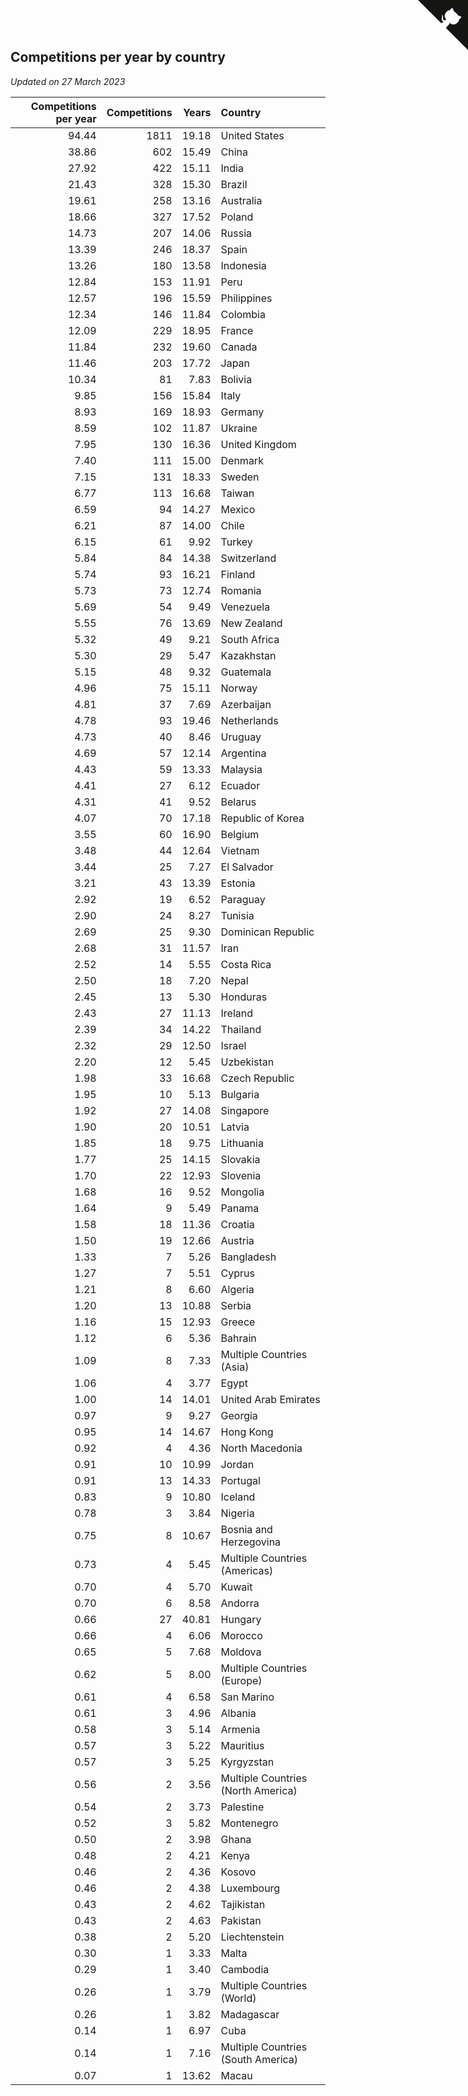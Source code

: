 ## Competitions per year by country

*Updated on 27 March 2023*

| Competitions per year | Competitions | Years | Country |
| ---: | ---: | ---: | :--- |
| 94.44 | 1811 | 19.18 | United States |
| 38.86 | 602 | 15.49 | China |
| 27.92 | 422 | 15.11 | India |
| 21.43 | 328 | 15.30 | Brazil |
| 19.61 | 258 | 13.16 | Australia |
| 18.66 | 327 | 17.52 | Poland |
| 14.73 | 207 | 14.06 | Russia |
| 13.39 | 246 | 18.37 | Spain |
| 13.26 | 180 | 13.58 | Indonesia |
| 12.84 | 153 | 11.91 | Peru |
| 12.57 | 196 | 15.59 | Philippines |
| 12.34 | 146 | 11.84 | Colombia |
| 12.09 | 229 | 18.95 | France |
| 11.84 | 232 | 19.60 | Canada |
| 11.46 | 203 | 17.72 | Japan |
| 10.34 | 81 | 7.83 | Bolivia |
| 9.85 | 156 | 15.84 | Italy |
| 8.93 | 169 | 18.93 | Germany |
| 8.59 | 102 | 11.87 | Ukraine |
| 7.95 | 130 | 16.36 | United Kingdom |
| 7.40 | 111 | 15.00 | Denmark |
| 7.15 | 131 | 18.33 | Sweden |
| 6.77 | 113 | 16.68 | Taiwan |
| 6.59 | 94 | 14.27 | Mexico |
| 6.21 | 87 | 14.00 | Chile |
| 6.15 | 61 | 9.92 | Turkey |
| 5.84 | 84 | 14.38 | Switzerland |
| 5.74 | 93 | 16.21 | Finland |
| 5.73 | 73 | 12.74 | Romania |
| 5.69 | 54 | 9.49 | Venezuela |
| 5.55 | 76 | 13.69 | New Zealand |
| 5.32 | 49 | 9.21 | South Africa |
| 5.30 | 29 | 5.47 | Kazakhstan |
| 5.15 | 48 | 9.32 | Guatemala |
| 4.96 | 75 | 15.11 | Norway |
| 4.81 | 37 | 7.69 | Azerbaijan |
| 4.78 | 93 | 19.46 | Netherlands |
| 4.73 | 40 | 8.46 | Uruguay |
| 4.69 | 57 | 12.14 | Argentina |
| 4.43 | 59 | 13.33 | Malaysia |
| 4.41 | 27 | 6.12 | Ecuador |
| 4.31 | 41 | 9.52 | Belarus |
| 4.07 | 70 | 17.18 | Republic of Korea |
| 3.55 | 60 | 16.90 | Belgium |
| 3.48 | 44 | 12.64 | Vietnam |
| 3.44 | 25 | 7.27 | El Salvador |
| 3.21 | 43 | 13.39 | Estonia |
| 2.92 | 19 | 6.52 | Paraguay |
| 2.90 | 24 | 8.27 | Tunisia |
| 2.69 | 25 | 9.30 | Dominican Republic |
| 2.68 | 31 | 11.57 | Iran |
| 2.52 | 14 | 5.55 | Costa Rica |
| 2.50 | 18 | 7.20 | Nepal |
| 2.45 | 13 | 5.30 | Honduras |
| 2.43 | 27 | 11.13 | Ireland |
| 2.39 | 34 | 14.22 | Thailand |
| 2.32 | 29 | 12.50 | Israel |
| 2.20 | 12 | 5.45 | Uzbekistan |
| 1.98 | 33 | 16.68 | Czech Republic |
| 1.95 | 10 | 5.13 | Bulgaria |
| 1.92 | 27 | 14.08 | Singapore |
| 1.90 | 20 | 10.51 | Latvia |
| 1.85 | 18 | 9.75 | Lithuania |
| 1.77 | 25 | 14.15 | Slovakia |
| 1.70 | 22 | 12.93 | Slovenia |
| 1.68 | 16 | 9.52 | Mongolia |
| 1.64 | 9 | 5.49 | Panama |
| 1.58 | 18 | 11.36 | Croatia |
| 1.50 | 19 | 12.66 | Austria |
| 1.33 | 7 | 5.26 | Bangladesh |
| 1.27 | 7 | 5.51 | Cyprus |
| 1.21 | 8 | 6.60 | Algeria |
| 1.20 | 13 | 10.88 | Serbia |
| 1.16 | 15 | 12.93 | Greece |
| 1.12 | 6 | 5.36 | Bahrain |
| 1.09 | 8 | 7.33 | Multiple Countries (Asia) |
| 1.06 | 4 | 3.77 | Egypt |
| 1.00 | 14 | 14.01 | United Arab Emirates |
| 0.97 | 9 | 9.27 | Georgia |
| 0.95 | 14 | 14.67 | Hong Kong |
| 0.92 | 4 | 4.36 | North Macedonia |
| 0.91 | 10 | 10.99 | Jordan |
| 0.91 | 13 | 14.33 | Portugal |
| 0.83 | 9 | 10.80 | Iceland |
| 0.78 | 3 | 3.84 | Nigeria |
| 0.75 | 8 | 10.67 | Bosnia and Herzegovina |
| 0.73 | 4 | 5.45 | Multiple Countries (Americas) |
| 0.70 | 4 | 5.70 | Kuwait |
| 0.70 | 6 | 8.58 | Andorra |
| 0.66 | 27 | 40.81 | Hungary |
| 0.66 | 4 | 6.06 | Morocco |
| 0.65 | 5 | 7.68 | Moldova |
| 0.62 | 5 | 8.00 | Multiple Countries (Europe) |
| 0.61 | 4 | 6.58 | San Marino |
| 0.61 | 3 | 4.96 | Albania |
| 0.58 | 3 | 5.14 | Armenia |
| 0.57 | 3 | 5.22 | Mauritius |
| 0.57 | 3 | 5.25 | Kyrgyzstan |
| 0.56 | 2 | 3.56 | Multiple Countries (North America) |
| 0.54 | 2 | 3.73 | Palestine |
| 0.52 | 3 | 5.82 | Montenegro |
| 0.50 | 2 | 3.98 | Ghana |
| 0.48 | 2 | 4.21 | Kenya |
| 0.46 | 2 | 4.36 | Kosovo |
| 0.46 | 2 | 4.38 | Luxembourg |
| 0.43 | 2 | 4.62 | Tajikistan |
| 0.43 | 2 | 4.63 | Pakistan |
| 0.38 | 2 | 5.20 | Liechtenstein |
| 0.30 | 1 | 3.33 | Malta |
| 0.29 | 1 | 3.40 | Cambodia |
| 0.26 | 1 | 3.79 | Multiple Countries (World) |
| 0.26 | 1 | 3.82 | Madagascar |
| 0.14 | 1 | 6.97 | Cuba |
| 0.14 | 1 | 7.16 | Multiple Countries (South America) |
| 0.07 | 1 | 13.62 | Macau |


<a href="https://github.com/jonatanklosko/wca_statistics" class="github-corner" aria-label="View source on Github"><svg width="80" height="80" viewBox="0 0 250 250" style="fill:#151513; color:#fff; position: absolute; top: 0; border: 0; right: 0;" aria-hidden="true"><path d="M0,0 L115,115 L130,115 L142,142 L250,250 L250,0 Z"></path><path d="M128.3,109.0 C113.8,99.7 119.0,89.6 119.0,89.6 C122.0,82.7 120.5,78.6 120.5,78.6 C119.2,72.0 123.4,76.3 123.4,76.3 C127.3,80.9 125.5,87.3 125.5,87.3 C122.9,97.6 130.6,101.9 134.4,103.2" fill="currentColor" style="transform-origin: 130px 106px;" class="octo-arm"></path><path d="M115.0,115.0 C114.9,115.1 118.7,116.5 119.8,115.4 L133.7,101.6 C136.9,99.2 139.9,98.4 142.2,98.6 C133.8,88.0 127.5,74.4 143.8,58.0 C148.5,53.4 154.0,51.2 159.7,51.0 C160.3,49.4 163.2,43.6 171.4,40.1 C171.4,40.1 176.1,42.5 178.8,56.2 C183.1,58.6 187.2,61.8 190.9,65.4 C194.5,69.0 197.7,73.2 200.1,77.6 C213.8,80.2 216.3,84.9 216.3,84.9 C212.7,93.1 206.9,96.0 205.4,96.6 C205.1,102.4 203.0,107.8 198.3,112.5 C181.9,128.9 168.3,122.5 157.7,114.1 C157.9,116.9 156.7,120.9 152.7,124.9 L141.0,136.5 C139.8,137.7 141.6,141.9 141.8,141.8 Z" fill="currentColor" class="octo-body"></path></svg></a><style>.github-corner:hover .octo-arm{animation:octocat-wave 560ms ease-in-out}@keyframes octocat-wave{0%,100%{transform:rotate(0)}20%,60%{transform:rotate(-25deg)}40%,80%{transform:rotate(10deg)}}@media (max-width:500px){.github-corner:hover .octo-arm{animation:none}.github-corner .octo-arm{animation:octocat-wave 560ms ease-in-out}}</style>
